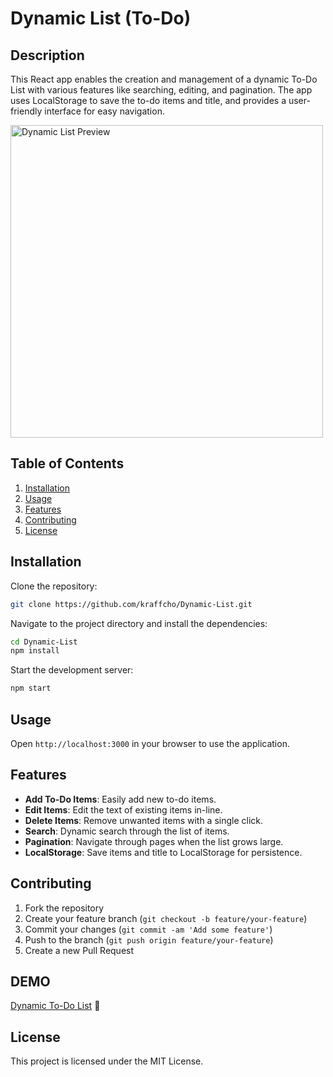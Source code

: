 # Dynamic List (To-Do)

## Description

This React app enables the creation and management of a dynamic To-Do List with various features like searching, editing, and pagination. The app uses LocalStorage to save the to-do items and title, and provides a user-friendly interface for easy navigation.

<a href="https://3wntlm.csb.app/" target="_blank"><img src="https://i.ibb.co/mN2cwBj/preview.jpg" alt="Dynamic List Preview" width="500" height="auto"></a>

## Table of Contents

1. [Installation](#installation)
2. [Usage](#usage)
3. [Features](#features)
4. [Contributing](#contributing)
5. [License](#license)

## Installation

Clone the repository:

```bash
git clone https://github.com/kraffcho/Dynamic-List.git
```

Navigate to the project directory and install the dependencies:

```bash
cd Dynamic-List
npm install
```

Start the development server:

```bash
npm start
```

## Usage

Open `http://localhost:3000` in your browser to use the application.

## Features

- **Add To-Do Items**: Easily add new to-do items.
- **Edit Items**: Edit the text of existing items in-line.
- **Delete Items**: Remove unwanted items with a single click.
- **Search**: Dynamic search through the list of items.
- **Pagination**: Navigate through pages when the list grows large.
- **LocalStorage**: Save items and title to LocalStorage for persistence.

## Contributing

1. Fork the repository
2. Create your feature branch (`git checkout -b feature/your-feature`)
3. Commit your changes (`git commit -am 'Add some feature'`)
4. Push to the branch (`git push origin feature/your-feature`)
5. Create a new Pull Request

## DEMO

<a href="https://3wntlm.csb.app/" target="_blank">Dynamic To-Do List</a> 👀

## License

This project is licensed under the MIT License.
